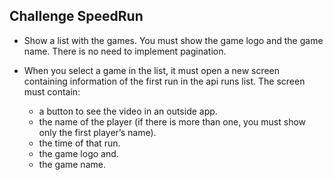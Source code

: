 ## Challenge SpeedRun

- Show a list with the games. You must show the game logo and the game name.
There is no need to implement pagination.

- When you select a game in the list, it must open a new screen containing information
of the first run in the api runs list. The screen must contain:

    - a button to see the video in an outside app.
    - the name of the player (if there is more than one, you must show only the first player’s name).
    - the time of that run. 
    - the game logo and.
    - the game name.

